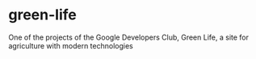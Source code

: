 # green-life
One of the projects of the Google Developers Club, Green Life, a site for agriculture with modern technologies
